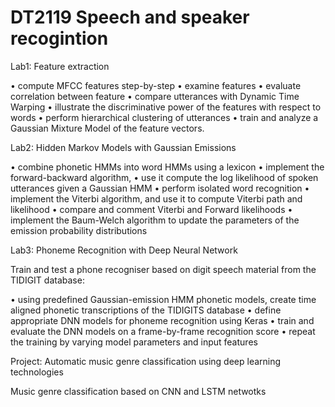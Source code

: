# DT2119 Speech and speaker recogintion
 
Lab1: Feature extraction

• compute MFCC features step-by-step
• examine features
• evaluate correlation between feature
• compare utterances with Dynamic Time Warping
• illustrate the discriminative power of the features with respect to words 
• perform hierarchical clustering of utterances 
• train and analyze a Gaussian Mixture Model of the feature vectors. 

Lab2: Hidden Markov Models with Gaussian Emissions

•	combine phonetic HMMs into word HMMs using a lexicon 
• implement the forward-backward algorithm, 
• use it compute the log likelihood of spoken utterances given a Gaussian HMM 
• perform isolated word recognition 
•	implement the Viterbi algorithm, and use it to compute Viterbi path and likelihood 
•	compare and comment Viterbi and Forward likelihoods 
•	implement the Baum-Welch algorithm to update the parameters of the emission probability distributions 

Lab3: Phoneme Recognition with Deep Neural Network

Train and test a phone recogniser based on digit speech material from the TIDIGIT database: 

•	using predefined Gaussian-emission HMM phonetic models, create time aligned phonetic transcriptions of the TIDIGITS database
•	define appropriate DNN models for phoneme recognition using Keras
•	train and evaluate the DNN models on a frame-by-frame recognition score
•	repeat the training by varying model parameters and input features 

Project:	Automatic music genre classification using deep learning technologies

Music genre classification based on CNN and LSTM netwotks
